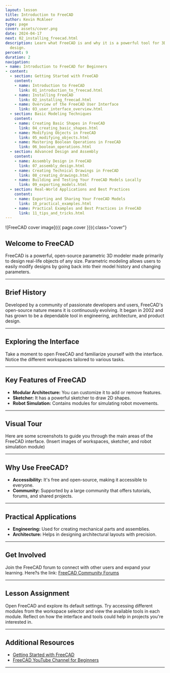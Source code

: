 ```yaml
---
layout: lesson
title: Introduction to FreeCAD
author: Kevin McAleer
type: page
cover: assets/cover.png
date: 2024-04-17
next: 02_installing_freecad.html
description: Learn what FreeCAD is and why it is a powerful tool for 3D modeling and
  design.
percent: 9
duration: 2
navigation:
- name: Introduction to FreeCAD for Beginners
- content:
  - section: Getting Started with FreeCAD
    content:
    - name: Introduction to FreeCAD
      link: 01_introduction_to_freecad.html
    - name: Installing FreeCAD
      link: 02_installing_freecad.html
    - name: Overview of the FreeCAD User Interface
      link: 03_user_interface_overview.html
  - section: Basic Modeling Techniques
    content:
    - name: Creating Basic Shapes in FreeCAD
      link: 04_creating_basic_shapes.html
    - name: Modifying Objects in FreeCAD
      link: 05_modifying_objects.html
    - name: Mastering Boolean Operations in FreeCAD
      link: 06_boolean_operations.html
  - section: Advanced Design and Assembly
    content:
    - name: Assembly Design in FreeCAD
      link: 07_assembly_design.html
    - name: Creating Technical Drawings in FreeCAD
      link: 08_creating_drawings.html
    - name: Building and Testing Your FreeCAD Models Locally
      link: 09_exporting_models.html
  - section: Real-World Applications and Best Practices
    content:
    - name: Exporting and Sharing Your FreeCAD Models
      link: 10_practical_examples.html
    - name: Practical Examples and Best Practices in FreeCAD
      link: 11_tips_and_tricks.html
---
```



![FreeCAD cover image]({{ page.cover }}){:class="cover"}

## Welcome to FreeCAD

FreeCAD is a powerful, open-source parametric 3D modeler made primarily to design real-life objects of any size. Parametric modeling allows users to easily modify designs by going back into their model history and changing parameters.

---

## Brief History

Developed by a community of passionate developers and users, FreeCAD's open-source nature means it is continuously evolving. It began in 2002 and has grown to be a dependable tool in engineering, architecture, and product design.

---

## Exploring the Interface

Take a moment to open FreeCAD and familiarize yourself with the interface. Notice the different workspaces tailored to various tasks.

---

## Key Features of FreeCAD

- **Modular Architecture:** You can customize it to add or remove features.
- **Sketcher:** It has a powerful sketcher to draw 2D shapes.
- **Robot Simulation:** Contains modules for simulating robot movements.

---

## Visual Tour

Here are some screenshots to guide you through the main areas of the FreeCAD interface. (Insert images of workspaces, sketcher, and robot simulation module)

---

## Why Use FreeCAD?

- **Accessibility:** It's free and open-source, making it accessible to everyone.
- **Community:** Supported by a large community that offers tutorials, forums, and shared projects.

---

## Practical Applications

- **Engineering:** Used for creating mechanical parts and assemblies.
- **Architecture:** Helps in designing architectural layouts with precision.

---

## Get Involved

Join the FreeCAD forum to connect with other users and expand your learning. Here?s the link: [FreeCAD Community Forums](https://forum.freecadweb.org/)

---

## Lesson Assignment

Open FreeCAD and explore its default settings. Try accessing different modules from the workspace selector and view the available tools in each module. Reflect on how the interface and tools could help in projects you're interested in.

---

## Additional Resources

- [Getting Started with FreeCAD](https://www.freecadweb.org/wiki/Basic_Part_Design_Tutorial)
- [FreeCAD YouTube Channel for Beginners](https://www.youtube.com/user/FreeCADHowTos)

---
